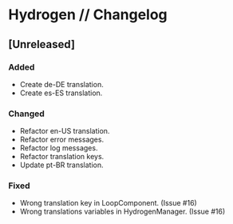# Hydrogen // Changelog

## [Unreleased]

### Added

- Create de-DE translation.
- Create es-ES translation.

### Changed

- Refactor en-US translation.
- Refactor error messages.
- Refactor log messages.
- Refactor translation keys.
- Update pt-BR translation.

### Fixed

- Wrong translation key in LoopComponent. (Issue #16)
- Wrong translations variables in HydrogenManager. (Issue #16)
